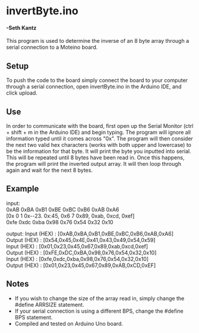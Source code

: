 
# invertByte.ino
#### -Seth Kantz

This program is used to determine the inverse of an 8 byte array through a serial connection to a Moteino board.

## Setup 
To push the code to the board simply connect the board to your computer through a serial connection, open invertByte.ino in the Arduino IDE, and click upload.

## Use
In order to communicate with the board, first open up the Serial Monitor (ctrl + shift + m in the Arduino IDE) and begin typing.  The program will ignore all information typed until it comes across "0x".  The program will then consider the next two valid hex characters (works with both upper and lowercase) to be the information for that byte. It will print the byte you inputted into serial.  This will be repeated until 8 bytes have been read in.  Once this happens, the program will print the inverted output array.  It will then loop through again and wait for the next 8 bytes.

## Example

input: 		
		0xAB 0xBA 0xB1 0xBE 0xBC 0xB6 0xAB 0xA6 <br/>
		[0x 0 1 0x--23. 0x:45, 0x6 7 0x89, 0xab, 0xcd, 0xef] <br/>
		0xfe 0xdc 0xba 0x98 0x76 0x54 0x32 0x10 <br/>

output:
		Input  (HEX) :  [0xAB,0xBA,0xB1,0xBE,0xBC,0xB6,0xAB,0xA6] <br/>
		Output (HEX) :  [0x54,0x45,0x4E,0x41,0x43,0x49,0x54,0x59] <br/>
		Input  (HEX) :  [0x01,0x23,0x45,0x67,0x89,0xab,0xcd,0xef] <br/>
		Output (HEX) :  [0xFE,0xDC,0xBA,0x98,0x76,0x54,0x32,0x10] <br/>
		Input  (HEX) :  [0xfe,0xdc,0xba,0x98,0x76,0x54,0x32,0x10] <br/>
		Output (HEX) :  [0x01,0x23,0x45,0x67,0x89,0xAB,0xCD,0xEF] <br/>

				

## Notes
- If you wish to change the size of the array read in, simply change the #define ARRSIZE statement.
- If your serial connection is using a different BPS, change the #define BPS statement.
- Compiled and tested on Arduino Uno board.